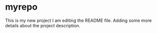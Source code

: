 # myrepo
This is my new project
I am editing the README file. Adding some more details about the project description.

